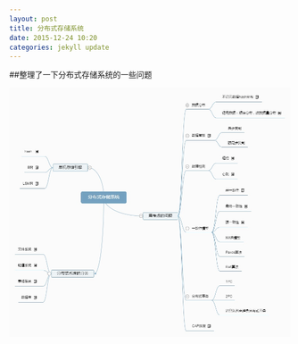 ```yaml
---
layout: post
title: 分布式存储系统
date: 2015-12-24 10:20
categories: jekyll update
---
```


##整理了一下分布式存储系统的一些问题

![distributed](/image/dis.jpg)
